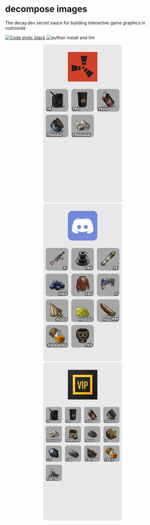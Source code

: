 # decompose images

The decay.dev secret sauce for building interactive game graphics in rust/oxide

<a href="https://github.com/psf/black"><img alt="Code style: black" src="https://img.shields.io/badge/code%20style-black-000000.svg"></a> ![python install and lint](https://github.com/decaydev/flask-kits/workflows/python%20install%20and%20lint/badge.svg)

<p align="center">  
<img src="docs/Wi6HwtKVD.png" width="256" height="512"> <img src="docs/o4Z6BtggJ.png" width="256" height="512"> <img src="docs/QINzceWao.png" width="256" height="512">
</p>
